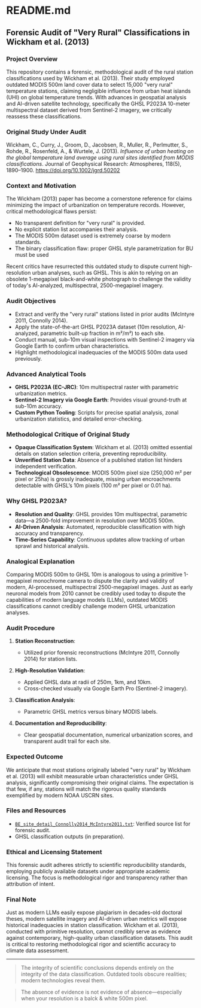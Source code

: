 # README.md

## Forensic Audit of "Very Rural" Classifications in Wickham et al. (2013)

### Project Overview
This repository contains a forensic, methodological audit of the rural station classifications used by Wickham et al. (2013). Their study employed outdated MODIS 500m land cover data to select 15,000 "very rural" temperature stations, claiming negligible influence from urban heat islands (UHI) on global temperature trends. With advances in geospatial analysis and AI-driven satellite technology, specifically the GHSL P2023A 10-meter multispectral dataset derived from Sentinel-2 imagery, we critically reassess these classifications.

### Original Study Under Audit
Wickham, C., Curry, J., Groom, D., Jacobsen, R., Muller, R., Perlmutter, S., Rohde, R., Rosenfeld, A., & Wurtele, J. (2013). *Influence of urban heating on the global temperature land average using rural sites identified from MODIS classifications*. Journal of Geophysical Research: Atmospheres, 118(5), 1890–1900. https://doi.org/10.1002/jgrd.50202

### Context and Motivation
The Wickham (2013) paper has become a cornerstone reference for claims minimizing the impact of urbanization on temperature records. However, critical methodological flaws persist:

- No transparent definition for "very rural" is provided.
- No explicit station list accompanies their analysis.
- The MODIS 500m dataset used is extremely coarse by modern standards.
- The binary classification flaw: proper GHSL style parametrization for BU must be used

Recent critics have resurrected this outdated study to dispute current high-resolution urban analyses, such as GHSL. This is akin to relying on an obsolete 1-megapixel black-and-white photograph to challenge the validity of today's AI-analyzed, multispectral, 2500-megapixel imagery.

### Audit Objectives
- Extract and verify the "very rural" stations listed in prior audits (McIntyre 2011, Connolly 2014).
- Apply the state-of-the-art GHSL P2023A dataset (10m resolution, AI-analyzed, parametric built-up fraction in m²/m²) to each site.
- Conduct manual, sub-10m visual inspections with Sentinel-2 imagery via Google Earth to confirm urban characteristics.
- Highlight methodological inadequacies of the MODIS 500m data used previously.

### Advanced Analytical Tools
- **GHSL P2023A (EC-JRC)**: 10m multispectral raster with parametric urbanization metrics.
- **Sentinel-2 Imagery via Google Earth**: Provides visual ground-truth at sub-10m accuracy.
- **Custom Python Tooling**: Scripts for precise spatial analysis, zonal urbanization statistics, and detailed error-checking.

### Methodological Critique of Original Study
- **Opaque Classification System**: Wickham et al. (2013) omitted essential details on station selection criteria, preventing reproducibility.
- **Unverified Station Data**: Absence of a published station list hinders independent verification.
- **Technological Obsolescence**: MODIS 500m pixel size (250,000 m² per pixel or 25ha) is grossly inadequate, missing urban encroachments detectable with GHSL’s 10m pixels (100 m² per pixel or 0.01 ha).

### Why GHSL P2023A?
- **Resolution and Quality**: GHSL provides 10m multispectral, parametric data—a 2500-fold improvement in resolution over MODIS 500m.
- **AI-Driven Analysis**: Automated, reproducible classification with high accuracy and transparency.
- **Time-Series Capability**: Continuous updates allow tracking of urban sprawl and historical analysis.

### Analogical Explanation
Comparing MODIS 500m to GHSL 10m is analogous to using a primitive 1-megapixel monochrome camera to dispute the clarity and validity of modern, AI-processed, multispectral 2500-megapixel images. Just as early neuronal models from 2010 cannot be credibly used today to dispute the capabilities of modern language models (LLMs), outdated MODIS classifications cannot credibly challenge modern GHSL urbanization analyses.

### Audit Procedure
1. **Station Reconstruction**:
   - Utilized prior forensic reconstructions (McIntyre 2011, Connolly 2014) for station lists.

2. **High-Resolution Validation**:
   - Applied GHSL data at radii of 250m, 1km, and 10km.
   - Cross-checked visually via Google Earth Pro (Sentinel-2 imagery).

3. **Classification Analysis**:
   - Parametric GHSL metrics versus binary MODIS labels.

4. **Documentation and Reproducibility**:
   - Clear geospatial documentation, numerical urbanization scores, and transparent audit trail for each site.

### Expected Outcome
We anticipate that most stations originally labeled "very rural" by Wickham et al. (2013) will exhibit measurable urban characteristics under GHSL analysis, significantly compromising their original claims. The expectation is that few, if any, stations will match the rigorous quality standards exemplified by modern NOAA USCRN sites.

### Files and Resources
- [`BE_site_detail_Connolly2014_McIntyre2011.txt`](https://github.com/orwell2024/GHCN-tools/blob/main/Wickham2013_forensicauditby_GHSLP2023A/BE_site_detail_Connolly2014_McIntyre2011.txt): Verified source list for forensic audit.
- GHSL classification outputs (in preparation).

### Ethical and Licensing Statement
This forensic audit adheres strictly to scientific reproducibility standards, employing publicly available datasets under appropriate academic licensing. The focus is methodological rigor and transparency rather than attribution of intent.

### Final Note
Just as modern LLMs easily expose plagiarism in decades-old doctoral theses, modern satellite imagery and AI-driven urban metrics will expose historical inadequacies in station classification. Wickham et al. (2013), conducted with primitive resolution, cannot credibly serve as evidence against contemporary, high-quality urban classification datasets. This audit is critical to restoring methodological rigor and scientific accuracy to climate data assessment.

---

> The integrity of scientific conclusions depends entirely on the integrity of the data classification. Outdated tools obscure realities; modern technologies reveal them.

> The absence of evidence is not evidence of absence—especially when your resolution is a balck & white 500m pixel.
